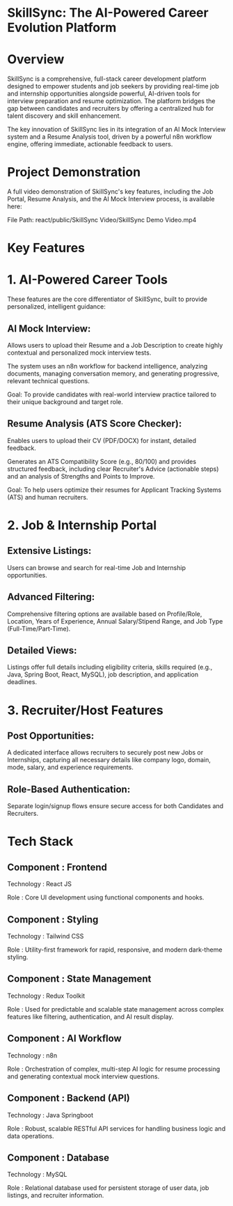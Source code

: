# SkillSync: The AI-Powered Career Evolution Platform

# Overview

SkillSync is a comprehensive, full-stack career development platform designed to empower students and job seekers by providing real-time job and internship opportunities alongside powerful, AI-driven tools for interview preparation and resume optimization. The platform bridges the gap between candidates and recruiters by offering a centralized hub for talent discovery and skill enhancement.

The key innovation of SkillSync lies in its integration of an AI Mock Interview system and a Resume Analysis tool, driven by a powerful n8n workflow engine, offering immediate, actionable feedback to users.

# Project Demonstration

A full video demonstration of SkillSync's key features, including the Job Portal, Resume Analysis, and the AI Mock Interview process, is available here:

File Path: react/public/SkillSync Video/SkillSync Demo Video.mp4

# Key Features

# 1. AI-Powered Career Tools

These features are the core differentiator of SkillSync, built to provide personalized, intelligent guidance:

## AI Mock Interview:

Allows users to upload their Resume and a Job Description to create highly contextual and personalized mock interview tests.

The system uses an n8n workflow for backend intelligence, analyzing documents, managing conversation memory, and generating progressive, relevant technical questions.

Goal: To provide candidates with real-world interview practice tailored to their unique background and target role.

## Resume Analysis (ATS Score Checker):

Enables users to upload their CV (PDF/DOCX) for instant, detailed feedback.

Generates an ATS Compatibility Score (e.g., 80/100) and provides structured feedback, including clear Recruiter's Advice (actionable steps) and an analysis of Strengths and Points to Improve.

Goal: To help users optimize their resumes for Applicant Tracking Systems (ATS) and human recruiters.

# 2. Job & Internship Portal

## Extensive Listings: 
Users can browse and search for real-time Job and Internship opportunities.

## Advanced Filtering:
Comprehensive filtering options are available based on Profile/Role, Location, Years of Experience, Annual Salary/Stipend Range, and Job Type (Full-Time/Part-Time).

## Detailed Views: 
Listings offer full details including eligibility criteria, skills required (e.g., Java, Spring Boot, React, MySQL), job description, and application deadlines.

# 3. Recruiter/Host Features

## Post Opportunities: 
A dedicated interface allows recruiters to securely post new Jobs or Internships, capturing all necessary details like company logo, domain, mode, salary, and experience requirements.

## Role-Based Authentication: 
Separate login/signup flows ensure secure access for both Candidates and Recruiters.

# Tech Stack

## Component : Frontend

Technology : React JS

Role : Core UI development using functional components and hooks.

## Component : Styling

Technology : Tailwind CSS

Role : Utility-first framework for rapid, responsive, and modern dark-theme styling.

## Component : State Management

Technology : Redux Toolkit

Role : Used for predictable and scalable state management across complex features like filtering, authentication, and AI result display.

## Component : AI Workflow

Technology : n8n

Role : Orchestration of complex, multi-step AI logic for resume processing and generating contextual mock interview questions.

## Component : Backend (API)

Technology : Java Springboot

Role : Robust, scalable RESTful API services for handling business logic and data operations.

## Component : Database

Technology : MySQL

Role : Relational database used for persistent storage of user data, job listings, and recruiter information.
